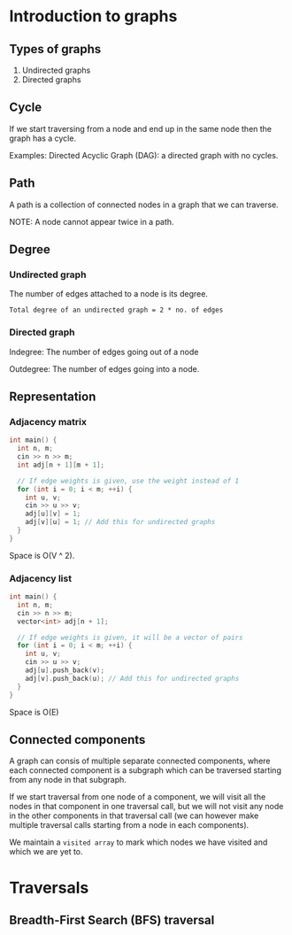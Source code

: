 # Introduction to graphs
## Types of graphs
1. Undirected graphs
2. Directed graphs

## Cycle
If we start traversing from a node and end up in the same node then the graph has a cycle.

Examples: Directed Acyclic Graph (DAG): a directed graph with no cycles.

## Path
A path is a collection of connected nodes in a graph that we can traverse.

NOTE: A node cannot appear twice in a path.

## Degree
### Undirected graph
The number of edges attached to a node is its degree.

```
Total degree of an undirected graph = 2 * no. of edges
```

### Directed graph
Indegree: The number of edges going out of a node

Outdegree: The number of edges going into a node.

## Representation
### Adjacency matrix
```cpp
int main() {
  int n, m;
  cin >> n >> m;
  int adj[n + 1][m + 1];

  // If edge weights is given, use the weight instead of 1
  for (int i = 0; i < m; ++i) {
    int u, v;
	cin >> u >> v;
	adj[u][v] = 1;
	adj[v][u] = 1; // Add this for undirected graphs
  }
}
```

Space is O(V ^ 2).

### Adjacency list
```cpp
int main() {
  int n, m;
  cin >> n >> m;
  vector<int> adj[n + 1];

  // If edge weights is given, it will be a vector of pairs
  for (int i = 0; i < m; ++i) {
    int u, v;
	cin >> u >> v;
	adj[u].push_back(v);
	adj[v].push_back(u); // Add this for undirected graphs
  }
}
```

Space is O(E)

## Connected components
A graph can consis of multiple separate connected components, where each connected component is a subgraph which can be traversed starting from any node in that subgraph.

If we start traversal from one node of a component, we will visit all the nodes in that component in one traversal call, but we will not visit any node in the other components in that traversal call (we can however make multiple traversal calls starting from a node in each components).

We maintain a `visited array` to mark which nodes we have visited and which we are yet to.

# Traversals
## Breadth-First Search (BFS) traversal
